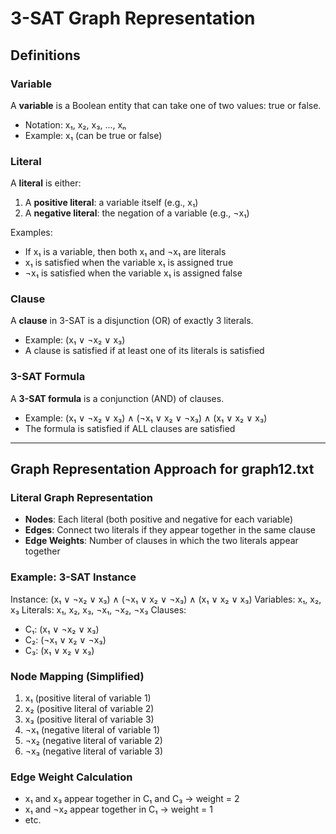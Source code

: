 # 3-SAT Graph Representation

## Definitions

### Variable
A **variable** is a Boolean entity that can take one of two values: true or false.
- Notation: x₁, x₂, x₃, ..., xₙ
- Example: x₁ (can be true or false)

### Literal  
A **literal** is either:
1. A **positive literal**: a variable itself (e.g., x₁)
2. A **negative literal**: the negation of a variable (e.g., ¬x₁)

Examples:
- If x₁ is a variable, then both x₁ and ¬x₁ are literals
- x₁ is satisfied when the variable x₁ is assigned true
- ¬x₁ is satisfied when the variable x₁ is assigned false

### Clause
A **clause** in 3-SAT is a disjunction (OR) of exactly 3 literals.
- Example: (x₁ ∨ ¬x₂ ∨ x₃)
- A clause is satisfied if at least one of its literals is satisfied

### 3-SAT Formula
A **3-SAT formula** is a conjunction (AND) of clauses.
- Example: (x₁ ∨ ¬x₂ ∨ x₃) ∧ (¬x₁ ∨ x₂ ∨ ¬x₃) ∧ (x₁ ∨ x₂ ∨ x₃)
- The formula is satisfied if ALL clauses are satisfied

---

## Graph Representation Approach for graph12.txt

### Literal Graph Representation
- **Nodes**: Each literal (both positive and negative for each variable)
- **Edges**: Connect two literals if they appear together in the same clause
- **Edge Weights**: Number of clauses in which the two literals appear together

### Example: 3-SAT Instance
Instance: (x₁ ∨ ¬x₂ ∨ x₃) ∧ (¬x₁ ∨ x₂ ∨ ¬x₃) ∧ (x₁ ∨ x₂ ∨ x₃)
Variables: x₁, x₂, x₃
Literals: x₁, x₂, x₃, ¬x₁, ¬x₂, ¬x₃
Clauses: 
- C₁: (x₁ ∨ ¬x₂ ∨ x₃)
- C₂: (¬x₁ ∨ x₂ ∨ ¬x₃)  
- C₃: (x₁ ∨ x₂ ∨ x₃)

### Node Mapping (Simplified)
1. x₁ (positive literal of variable 1)
2. x₂ (positive literal of variable 2)  
3. x₃ (positive literal of variable 3)
4. ¬x₁ (negative literal of variable 1)
5. ¬x₂ (negative literal of variable 2)
6. ¬x₃ (negative literal of variable 3)

### Edge Weight Calculation
- x₁ and x₃ appear together in C₁ and C₃ → weight = 2
- x₁ and ¬x₂ appear together in C₁ → weight = 1
- etc.
